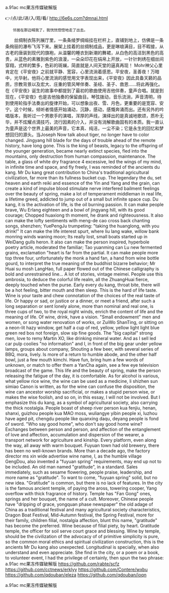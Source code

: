 
a.91ac mc果冻传媒破解版




👉/点/此/进/入/观/看/ http://6e6s.com?dmnai.html




	　　邻居在那边喊我了，我恍恍惚惚地走了出去。
　　丝绸制衣陈列展厅里，一条条绫罗绸缎挂在栏杆上，直铺到地上，仿佛是一条条绚丽的瀑布飞泻下来。展架上挂着的丝绸制成品，更是琳琅满目，目不暇接，从古老的唐装到现代的旗袍，从温馨的睡衣到新潮的舞裙，从白色的高洁到黑色的高贵，从蓝色的素雅到紫色的浪漫，一朵朵印花在绢帛上开放，一针针刺绣在细丝间穿翔，式样的繁多，色彩的斑斓，简直就是人间天堂的逼真再现！
Mohr神父心里肯定在《平安夜》之前就平静、宽容，心里流淌着感恩。平安夜，圣善夜！万暗中，光华射。他将心里流淌的感觉用文字表现出来，《平安夜》因此具备天籁的品质，宗教背景以及宏大、庄重的管风琴伴奏、圣经、圣子、救恩……将此再强化。在《平安夜》诞生的故事中都提到了最初的歌曲使用吉他伴奏，童声合唱。就是到现在，《平安夜》也是吉他独奏的保留曲目。琴弦拨动，音乐流淌，声音清明，待到使用轮指手法奏出的旋律开始，可以想象出夜、雪、月色，更重要的是宽容、安宁。这个时候，倾听者情感开始涌动，沉静，感动，感慨奔涌而出。还有另外的吟唱版本，我听过一个男歌手的演唱，浑厚的声线，演绎出的是真诚地歌颂，质朴无华，并不炫耀点滴技巧，流行因素的介入，并没有消解歌曲固有的本质。我一直认为童声是这个世界上最美的声音，它本真、纯洁，一尘不染；它是永生的回忆和梦想回归的源头。当Joseph
Now talk about tiger, no longer have to color changed.
Jingyang hill blade for the days of trouble ahead of the remote history, have long gone.
This is the king of beasts, legacy to the offspring of the younger generation, became nearly extinct species, fled into the mountains, only destruction from human compassion, maintenance.
The table, a glass of white dry fragrance 4 excessive, led the wings of my mind, in infinite time and space, and fly freely, I was reminded of the ancients du kang.
Mr Du kang great contribution to China's traditional agricultural civilization, far more than its fullness bucket cup.
The legendary the du, set heaven and earth reiki and essence of the Yin and Yang and the grain, can create a kind of impulse blood stimulate nerve interfered bailment feelings over the beauty of spring, make a lot of temperament middleman in real life, a lifetime greed, addicted to jump out of a small but infinite space cup.
Du kang, it is the activation of life, is the oil burning passion.
It can make people brave, Wu Erlang eighteen and a bowl of jingyang hill, with its good courage;
Chopped huaxiong th moment, he drank and righteousness.
It also can make the lofty sentiments with meng-de cao cross back chanting songs, shenzhen;
YuePengJu trumpeting: "taking the huanglong, with you drink!"
It can make the life interest spurt, where liu lang wake, willow bank monring winds waning moon;
Its really lost, small boats started up in WeiDang gulls heron.
It also can make the person inspired, hyperbole poetry article, moderated the familiar;
Tao yuanming can Lu new fermented grains, exclamation "heart is far from the partial.
It can make people more top three four, unfortunately the monk a hand fan, a hand from wine bottle gourd, to interpret the true meaning of the buddhist bizarre behavior;
Mr Huai su mosh LangHao, full paper flowed out of the Chinese calligraphy is bold and unrestrained line...
A lot of stories, vintage meimei.
People use this ambrosia, to deduce the colorful life realm, all the ZhuangHuai fierce, deeply touched when the purse.
Early every du kang, throat bite, there will be a hot feeling, bitter mouth and then sleep.
This is the hard of life taste.
Wine is your taste and chew connotation of the choices of the real taste of life.
Or happy or sad, or justice or a dinner, or meet a friend, after such a long separation or sent lonely alone, more than nominal and real one, is three cups of two, to the royal night winds, enrich the content of life and the meaning of life.
Of wine, drink, have a vision.
"Small endowment" men and women, or song water renovation of works, or ZuiWo ShanTing, or sitting on a neon-lit hazy window, get half a cup of red, yellow, yellow light light blue green red bos not foreign, slow sip fine goods.
The "big capital" strong men, love to remy Martin XO, like drinking mineral water.
And as I sell led car pulp coolies "no information" and I, in front of the big gear under yellow lamps, groups about company, Shouting a few beer, with several series of BBQ, mora, lively.
Is more of a return to humble abode, and the other half bowl, just a few mouth kimchi.
Have fun, bring hum a few words of unknown, or match to offer them a YanCha again, see a few eye television broadcast of the game.
This life and the beauty of spring, make the person releasing the fatigue of the day, it is comfortable.
As for alcohol is various, what yellow rice wine, the wine can be used as a medicine, li shizhen sun simiao Canon is written, as for the wine can confuse the disposition, the wine can ancestor worship sacrificial, or makes a stupid person wise, or makes the wise foolish, and so on, in this essay, I will not be involved.
But I emphasize this du kang, as a symbol of agricultural society, also carrying the thick nostalgia.
People boast of sheep river person kua fenjiu, henan, shanxi, guizhou people kua MAO moss, wuliangye yibin people xi, luzhou have aged pit, chengdu people like quanxing daqu, deyang people is fond of sword.
"Who say good home", who don't say good home wine?
Exchanges between person and person, and affection of the entanglement of love and affection, accumulation and dispersion of the wearer, a transport network for agriculture and kinship.
Every platform, even along the way, all away with warm bouquet.
Fuyuan town had old brewery, there has been no well-known brands.
More than a decade ago, the factory director ms xin wide advertise wine name, I, as the humble village GengDou, also invented a "fuyuan spring" requirements, may end up not to be included.
An old man named "gratitude", in a standard.
Sales immediately, such as sesame flowering, people praise, leadership, and more name as "gratitude".
To want to come, "fuyuan spring" solid, but no new idea.
"Gratitude" is common, but there is no lack of features.
In the city is the famous ancient temple, of paying the aross, towering cooper, Yang overflow with thick fragrance of history.
Temple has "Fan Gong" ones, springs and her bouquet, the name of a cult.
Moreover, Chinese people have "dripping of grace, yongquan phase newspaper" the old adage of China as a traditional festival and many agricultural society characteristics, Dragon Boat Festival, Mid-Autumn festival, the Spring Festival, more for their family, children filial, nostalgia affection, blunt this name, "gratitude" has become the preferred.
Wine because of filial piety, by heart.
Gratitude temple, the officer for soil serve court grace and blessing.
Wine by temple, should be the civilization of the advocacy of of primitive simplicity is pure, so the common moral ethics and spiritual civilization construction, this is the ancients Mr Du kang also unexpected.
Longitudinal is specially, when also understand and even appreciate.
She find in the city, or a poem or a book, to volunteer event, I had the privilege of certainly, then spun the two phrase:
a.91ac mc果冻传媒破解版 https://github.com/rabte/scfz
https://github.com/cctnews/erklyy
https://github.com/Contere/wxbu
https://github.com/qdouban/eleza
https://github.com/qdouban/ioqn





a.91ac mc果冻传媒破解版

